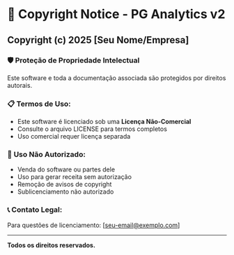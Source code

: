 # 📜 Copyright Notice - PG Analytics v2

## Copyright (c) 2025 [Seu Nome/Empresa]

### 🛡️ **Proteção de Propriedade Intelectual**

Este software e toda a documentação associada são protegidos por direitos autorais.

### 📋 **Termos de Uso:**
- Este software é licenciado sob uma **Licença Não-Comercial**
- Consulte o arquivo LICENSE para termos completos
- Uso comercial requer licença separada

### 🚫 **Uso Não Autorizado:**
- Venda do software ou partes dele
- Uso para gerar receita sem autorização
- Remoção de avisos de copyright
- Sublicenciamento não autorizado

### 📞 **Contato Legal:**
Para questões de licenciamento: [seu-email@exemplo.com]

---
**Todos os direitos reservados.**
